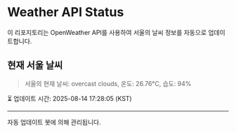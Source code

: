 
# Weather API Status

이 리포지토리는 OpenWeather API를 사용하여 서울의 날씨 정보를 자동으로 업데이트합니다.

## 현재 서울 날씨
> 서울의 현재 날씨: overcast clouds, 온도: 26.76°C, 습도: 94%

⏳ 업데이트 시간: 2025-08-14 17:28:05 (KST)

---
자동 업데이트 봇에 의해 관리됩니다.
